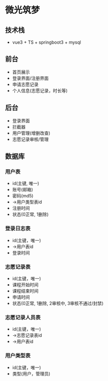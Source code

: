 # 微光筑梦

## 技术栈
* vue3 + TS + springboot3 + mysql

## 前台
* 首页展示
* 登录界面/注册界面
* 申请志愿记录
* 个人信息(志愿记录，时长等)

## 后台
* 登录界面
* 拦截器
* 用户管理(增删改查)
* 志愿记录审核/管理

## 数据库
### 用户表
* id(主键, 唯一)
* 账号(邮箱)
* 密码(md5)
* ->用户类型表id
* 注册时间
* 状态(0正常, 1删除)
### 登录日志表
* id(主键，唯一)
* ->用户表id
* 登录时间
### 志愿记录表
* id(主键，唯一)
* 课程开始时间
* 课程结束时间
* 申请时间
* 状态(0正常, 1删除, 2审核中, 3审核不通过/封禁)
### 志愿记录人员表
* id(主键，唯一)
* ->志愿记录表id
* ->用户表id


### 用户类型表
* id(主键，唯一)
* 类型(用户，管理员)